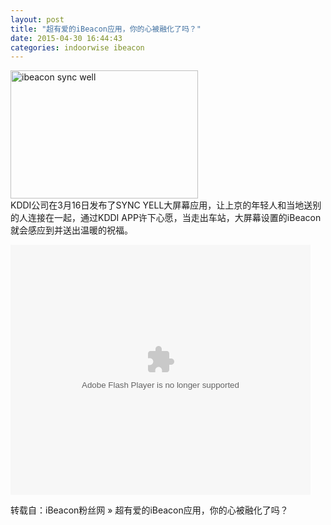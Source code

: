```yaml
---
layout: post
title: "超有爱的iBeacon应用，你的心被融化了吗？"
date: 2015-04-30 16:44:43
categories: indoorwise ibeacon
---
```

<p><a href="http://www.ibeaconfans.com/wp-content/uploads/2015/03/ibeacon-sync-well.jpg"><img alt="ibeacon sync well" class="alignnone size-medium wp-image-1248" height="205" src="http://www.ibeaconfans.com/wp-content/uploads/2015/03/ibeacon-sync-well-300x205.jpg" width="300"/></a><br/>
KDDI公司在3月16日发布了SYNC YELL大屏幕应用，让上京的年轻人和当地送别的人连接在一起，通过KDDI APP许下心愿，当走出车站，大屏幕设置的iBeacon就会感应到并送出温暖的祝福。</p>


<p><embed align="middle" allowfullscreen="true" allowscriptaccess="always" height="400" quality="high" src="http://player.youku.com/player.php/sid/XOTEyOTYzNDIw/v.swf" type="application/x-shockwave-flash" width="480"></embed></p>


<p>转载自：iBeacon粉丝网 » 超有爱的iBeacon应用，你的心被融化了吗？</p>